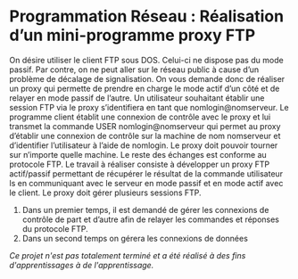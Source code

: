 # Programmation Réseau : Réalisation d’un mini-programme proxy FTP
On désire utiliser le client FTP sous DOS. Celui-ci ne dispose pas du mode passif. Par contre, on ne peut aller sur le réseau public à cause d’un problème de décalage de signalisation. On vous demande donc de réaliser un proxy qui permette de prendre en charge le mode actif d’un côté et de relayer en mode passif de l’autre.
Un utilisateur souhaitant établir une session FTP via le proxy s’identifiera en tant que nomlogin@nomserveur. Le programme client établit une connexion de contrôle avec le proxy et lui transmet la commande USER nomlogin@nomserveur qui permet au proxy d’établir une connexion de contrôle sur la machine de nom nomserveur et d’identifier
l’utilisateur à l’aide de nomlogin. Le proxy doit pouvoir tourner sur n’importe quelle machine.
Le reste des échanges est conforme au protocole FTP.
Le travail à réaliser consiste à développer un proxy FTP actif/passif permettant de récupérer le résultat de la commande utilisateur ls en communiquant avec le serveur en mode passif et en mode actif avec le client. Le proxy doit gérer plusieurs sessions FTP.
1) Dans un premier temps, il est demandé de gérer les connexions de contrôle de part et
d’autre afin de relayer les commandes et réponses du protocole FTP.
2) Dans un second temps on gérera les connexions de données

*Ce projet n'est pas totalement terminé et a été réalisé à des fins d'apprentissages à de l'apprentissage.*
